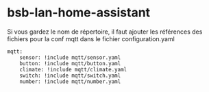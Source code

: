 # bsb-lan-home-assistant

Si vous gardez le nom de répertoire, il faut ajouter les références des fichiers pour la conf mqtt dans le fichier configuration.yaml
```
mqtt:
    sensor: !include mqtt/sensor.yaml
    button: !include mqtt/button.yaml
    climate: !include mqtt/climate.yaml
    switch: !include mqtt/switch.yaml
    number: !include mqtt/number.yaml
```
